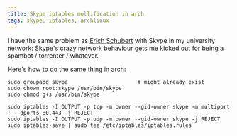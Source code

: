 ```yaml
---
title: Skype iptables mollification in arch
tags: skype, iptables, archlinux
---
```


I have the same problem as [Erich Schubert](http://www.vitavonni.de/blog/201107/2011072601-restricting-skype-via-iptables.html) with Skype in my university network: Skype's crazy network behaviour gets me kicked out for being a spambot / torrenter / whatever.

Here's how to do the same thing in arch:

    sudo groupadd skype                      # might already exist
    sudo chown root:skype /usr/bin/skype
    sudo chmod g+s /usr/bin/skype

    sudo iptables -I OUTPUT -p tcp -m owner --gid-owner skype -m multiport ! --dports 80,443 -j REJECT
    sudo iptables -I OUTPUT -p udp -m owner --gid-owner skype -j REJECT
    sudo iptables-save | sudo tee /etc/iptables/iptables.rules
